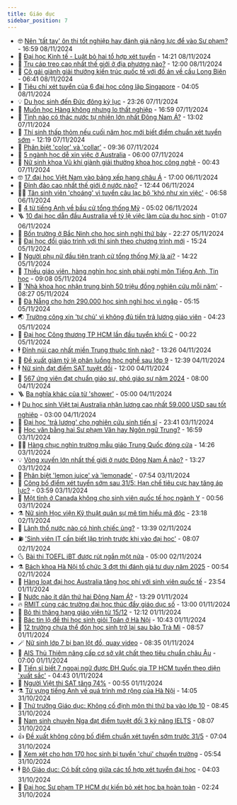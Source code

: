 ```yaml
---
title: Giáo dục
sidebar_position: 7
---
```


<!-- vnexpress-giao-duc:START -->
- 🤓 [Nên &#39;tất tay&#39; ôn thi tốt nghiệp hay đánh giá năng lực để vào Sư phạm?](https://vnexpress.net/nen-tat-tay-on-thi-tot-nghiep-hay-danh-gia-nang-luc-de-vao-su-pham-4813049.html) - 16:59 08/11/2024
- 🦆 [Đại học Kinh tế - Luật bỏ hai tổ hợp xét tuyển](https://vnexpress.net/dai-hoc-kinh-te-luat-bo-hai-to-hop-xet-tuyen-4813919.html) - 14:21 08/11/2024
- 🦩 [Trụ cáp treo cao nhất thế giới ở địa phương nào?](https://vnexpress.net/tru-cap-treo-cao-nhat-the-gioi-o-dia-phuong-nao-4813851.html) - 12:00 08/11/2024
- 🌮 [Cô gái giành giải thưởng kiến trúc quốc tế với đồ án về cầu Long Biên](https://vnexpress.net/co-gai-gianh-giai-thuong-kien-truc-quoc-te-voi-do-an-ve-cau-long-bien-4813039.html) - 06:41 08/11/2024
- 🔭 [Tiêu chí xét tuyển của 6 đại học công lập Singapore](https://vnexpress.net/tieu-chi-xet-tuyen-cua-6-dai-hoc-cong-lap-singapore-4813459.html) - 04:05 08/11/2024
- 💡 [Du học sinh đến Đức đông kỷ lục](https://vnexpress.net/du-hoc-sinh-den-duc-dong-ky-luc-4813478.html) - 23:26 07/11/2024
- 🥰 [Muốn học Hàng không nhưng lo thất nghiệp](https://vnexpress.net/muon-hoc-hang-khong-nhung-lo-that-nghiep-4813040.html) - 16:59 07/11/2024
- 🐲 [Tỉnh nào có thác nước tự nhiên lớn nhất Đông Nam Á?](https://vnexpress.net/tinh-nao-co-thac-nuoc-tu-nhien-lon-nhat-dong-nam-a-4813450.html) - 13:02 07/11/2024
- 🦒 [Thí sinh thấp thỏm nếu cuối năm học mới biết điểm chuẩn xét tuyển sớm](https://vnexpress.net/thi-sinh-thap-thom-neu-cuoi-nam-hoc-moi-biet-diem-chuan-xet-tuyen-som-4812268.html) - 12:19 07/11/2024
- 🦆 [Phân biệt &#39;color&#39; và &#39;collar&#39;](https://vnexpress.net/phan-biet-color-va-collar-4813396.html) - 09:36 07/11/2024
- 🧰 [5 ngành học dễ xin việc ở Australia](https://vnexpress.net/5-nganh-hoc-de-xin-viec-o-australia-4812915.html) - 06:00 07/11/2024
- 🐘 [Nữ sinh khoa Vũ khí giành giải thưởng khoa học công nghệ](https://vnexpress.net/nu-sinh-khoa-vu-khi-gianh-giai-thuong-khoa-hoc-cong-nghe-4812433.html) - 00:43 07/11/2024
- 🤓 [17 đại học Việt Nam vào bảng xếp hạng châu Á](https://vnexpress.net/17-dai-hoc-viet-nam-vao-bang-xep-hang-chau-a-4813043.html) - 17:00 06/11/2024
- 🧰 [Đỉnh đảo cao nhất thế giới ở nước nào?](https://vnexpress.net/dinh-dao-cao-nhat-the-gioi-o-nuoc-nao-4812955.html) - 12:44 06/11/2024
- 🧑‍💻 [Tân sinh viên &#39;choáng&#39; vì tuyển câu lạc bộ &#39;khó như xin việc&#39;](https://vnexpress.net/tan-sinh-vien-choang-vi-tuyen-cau-lac-bo-kho-nhu-xin-viec-4812668.html) - 06:58 06/11/2024
- 🫶 [4 từ tiếng Anh về bầu cử tổng thống Mỹ](https://vnexpress.net/4-tu-tieng-anh-ve-bau-cu-tong-thong-my-4812733.html) - 05:02 06/11/2024
- 🪜 [10 đại học dẫn đầu Australia về tỷ lệ việc làm của du học sinh](https://vnexpress.net/10-dai-hoc-dan-dau-australia-ve-ty-le-viec-lam-cua-du-hoc-sinh-4812587.html) - 01:07 06/11/2024
- 🎊 [Bốn trường ở Bắc Ninh cho học sinh nghỉ thứ bảy](https://vnexpress.net/bon-truong-o-bac-ninh-cho-hoc-sinh-nghi-thu-bay-4812553.html) - 22:27 05/11/2024
- 🧐 [Đại học đổi giáo trình với thí sinh theo chương trình mới](https://vnexpress.net/dai-hoc-doi-giao-trinh-voi-thi-sinh-theo-chuong-trinh-moi-4812426.html) - 15:24 05/11/2024
- 🌈 [Người phụ nữ đầu tiên tranh cử tổng thống Mỹ là ai?](https://vnexpress.net/nguoi-phu-nu-dau-tien-tranh-cu-tong-thong-my-la-ai-4812457.html) - 14:22 05/11/2024
- 🥰 [Thiếu giáo viên, hàng nghìn học sinh phải nghỉ môn Tiếng Anh, Tin học](https://vnexpress.net/thieu-giao-vien-hang-nghin-hoc-sinh-phai-nghi-mon-tieng-anh-tin-hoc-4811853.html) - 09:08 05/11/2024
- 🎡 [&#39;Nhà khoa học nhận trung bình 50 triệu đồng nghiên cứu mỗi năm&#39;](https://vnexpress.net/nha-khoa-hoc-nhan-trung-binh-50-trieu-dong-nghien-cuu-moi-nam-4812203.html) - 08:27 05/11/2024
- 🎊 [Đà Nẵng cho hơn 290.000 học sinh nghỉ học vì ngập](https://vnexpress.net/da-nang-cho-hon-290-000-hoc-sinh-nghi-hoc-vi-ngap-4812343.html) - 05:15 05/11/2024
- 🌏 [Trường công xin &#39;tự chủ&#39; vì không đủ tiền trả lương giáo viên](https://vnexpress.net/truong-cong-xin-tu-chu-vi-khong-du-tien-tra-luong-giao-vien-4812206.html) - 04:23 05/11/2024
- 🥸 [Đại học Công thương TP HCM lần đầu tuyển khối C](https://vnexpress.net/dai-hoc-cong-thuong-tp-hcm-lan-dau-tuyen-khoi-c-4812089.html) - 00:22 05/11/2024
- 🕴 [Đỉnh núi cao nhất miền Trung thuộc tỉnh nào?](https://vnexpress.net/dinh-nui-cao-nhat-mien-trung-thuoc-tinh-nao-4812051.html) - 13:26 04/11/2024
- 💂 [Đề xuất giảm tỷ lệ phân luồng học nghề sau lớp 9](https://vnexpress.net/de-xuat-giam-ty-le-phan-luong-hoc-nghe-sau-lop-9-4811960.html) - 12:39 04/11/2024
- 🕴 [Nữ sinh đạt điểm SAT tuyệt đối](https://vnexpress.net/nu-sinh-dat-diem-sat-tuyet-doi-4811755.html) - 12:00 04/11/2024
- 🌋 [567 ứng viên đạt chuẩn giáo sư, phó giáo sư năm 2024](https://vnexpress.net/567-ung-vien-dat-chuan-giao-su-pho-giao-su-nam-2024-4811930.html) - 08:00 04/11/2024
- 🪜 [Ba nghĩa khác của từ &#39;shower&#39;](https://vnexpress.net/ba-nghia-khac-cua-tu-shower-4811517.html) - 05:00 04/11/2024
- 🕴 [Du học sinh Việt tại Australia nhận lương cao nhất 59.000 USD sau tốt nghiệp](https://vnexpress.net/du-hoc-sinh-viet-tai-australia-nhan-luong-cao-nhat-59-000-usd-sau-tot-nghiep-4811686.html) - 03:00 04/11/2024
- 🎃 [Đại học &#39;trả lương&#39; cho nghiên cứu sinh tiến sĩ](https://vnexpress.net/dai-hoc-tra-luong-cho-nghien-cuu-sinh-tien-si-4809244.html) - 23:41 03/11/2024
- 🦏 [Học văn bằng hai Sư phạm Văn hay Ngôn ngữ Trung?](https://vnexpress.net/hoc-van-bang-hai-su-pham-van-hay-ngon-ngu-trung-4811449.html) - 16:59 03/11/2024
- 🧑‍🏫 [Hàng chục nghìn trường mẫu giáo Trung Quốc đóng cửa](https://vnexpress.net/hang-chuc-nghin-truong-mau-giao-trung-quoc-dong-cua-4809316.html) - 14:26 03/11/2024
- 💡 [Vòng xuyến lớn nhất thế giới ở nước Đông Nam Á nào?](https://vnexpress.net/vong-xuyen-lon-nhat-the-gioi-o-nuoc-dong-nam-a-nao-4811566.html) - 13:27 03/11/2024
- 🐎 [Phân biệt &#39;lemon juice&#39; và &#39;lemonade&#39;](https://vnexpress.net/phan-biet-lemon-juice-va-lemonade-4811540.html) - 07:54 03/11/2024
- 🧰 [Công bố điểm xét tuyển sớm sau 31/5: Hạn chế tiêu cực hay tăng áp lực?](https://vnexpress.net/cong-bo-diem-xet-tuyen-som-sau-31-5-han-che-tieu-cuc-hay-tang-ap-luc-4810855.html) - 03:59 03/11/2024
- 🙉 [Một tỉnh ở Canada không cho sinh viên quốc tế học ngành Y](https://vnexpress.net/mot-tinh-o-canada-khong-cho-sinh-vien-quoc-te-hoc-nganh-y-4811134.html) - 00:56 03/11/2024
- ⚗️ [Nữ sinh Học viện Kỹ thuật quân sự mê tìm hiểu mã độc](https://vnexpress.net/nu-sinh-hoc-vien-ky-thuat-quan-su-me-tim-hieu-ma-doc-4811371.html) - 23:18 02/11/2024
- 🌝 [Lãnh thổ nước nào có hình chiếc ủng?](https://vnexpress.net/lanh-tho-nuoc-nao-co-hinh-chiec-ung-4811265.html) - 13:39 02/11/2024
- ⛽️ [&#39;Sinh viên IT cần biết lập trình trước khi vào đại học&#39;](https://vnexpress.net/sinh-vien-it-can-biet-lap-trinh-truoc-khi-vao-dai-hoc-4811151.html) - 08:07 02/11/2024
- 🌜 [Bài thi TOEFL iBT được rút ngắn một nửa](https://vnexpress.net/bai-thi-toefl-ibt-duoc-rut-ngan-mot-nua-4810073.html) - 05:00 02/11/2024
- ⚗️ [Bách khoa Hà Nội tổ chức 3 đợt thi đánh giá tư duy năm 2025](https://vnexpress.net/bach-khoa-ha-noi-to-chuc-3-dot-thi-danh-gia-tu-duy-nam-2025-4811281.html) - 00:54 02/11/2024
- 🧰 [Hàng loạt đại học Australia tăng học phí với sinh viên quốc tế](https://vnexpress.net/hang-loat-dai-hoc-australia-tang-hoc-phi-voi-sinh-vien-quoc-te-4810665.html) - 23:54 01/11/2024
- 🤗 [Nước nào ít dân thứ hai Đông Nam Á?](https://vnexpress.net/nuoc-nao-it-dan-thu-hai-dong-nam-a-4811217.html) - 13:29 01/11/2024
- 🔥 [RMIT cùng các trường đại học thúc đẩy giáo dục số](https://vnexpress.net/rmit-cung-cac-truong-dai-hoc-thuc-day-giao-duc-so-4811222.html) - 13:00 01/11/2024
- 💪 [Bỏ thi thăng hạng giáo viên từ 15/12](https://vnexpress.net/bo-thi-thang-hang-giao-vien-tu-15-12-4811182.html) - 12:12 01/11/2024
- 💂 [Bác tin lộ đề thi học sinh giỏi Toán ở Hà Nội](https://vnexpress.net/bac-tin-lo-de-thi-hoc-sinh-gioi-toan-o-ha-noi-4811195.html) - 10:43 01/11/2024
- 🌮 [12 trường chưa thể đón học sinh trở lại sau bão Trà Mi](https://vnexpress.net/12-truong-chua-the-don-hoc-sinh-tro-lai-sau-bao-tra-mi-4810958.html) - 08:57 01/11/2024
- 🪄 [Nữ sinh lớp 7 bị bạn lột đồ, quay video](https://vnexpress.net/nu-sinh-lop-7-bi-ban-lot-do-quay-video-4811100.html) - 08:35 01/11/2024
- 🎡 [AIS Thủ Thiêm nâng cấp cơ sở vật chất theo tiêu chuẩn châu Âu](https://vnexpress.net/ais-thu-thiem-nang-cap-co-so-vat-chat-theo-tieu-chuan-chau-au-4810992.html) - 07:00 01/11/2024
- 🌈 [Tiến sĩ biết 7 ngoại ngữ được ĐH Quốc gia TP HCM tuyển theo diện &#39;xuất sắc&#39;](https://vnexpress.net/tien-si-biet-7-ngoai-ngu-duoc-dh-quoc-gia-tp-hcm-tuyen-theo-dien-xuat-sac-4810096.html) - 04:43 01/11/2024
- 🎊 [Người Việt thi SAT tăng 74%](https://vnexpress.net/nguoi-viet-thi-sat-tang-74-4810527.html) - 00:55 01/11/2024
- ⚗️ [Từ vựng tiếng Anh về quá trình mở rộng của Hà Nội](https://vnexpress.net/tu-vung-tieng-anh-ve-qua-trinh-mo-rong-cua-ha-noi-4810791.html) - 14:05 31/10/2024
- 🌁 [Thứ trưởng Giáo dục: Không cố định môn thi thứ ba vào lớp 10](https://vnexpress.net/thu-truong-giao-duc-khong-co-dinh-mon-thi-thu-ba-vao-lop-10-4810664.html) - 08:45 31/10/2024
- 🦏 [Nam sinh chuyên Nga đạt điểm tuyệt đối 3 kỹ năng IELTS](https://vnexpress.net/nam-sinh-chuyen-nga-dat-diem-tuyet-doi-3-ky-nang-ielts-4809939.html) - 08:07 31/10/2024
- 👍 [Đề xuất không công bố điểm chuẩn xét tuyển sớm trước 31/5](https://vnexpress.net/de-xuat-khong-cong-bo-diem-chuan-xet-tuyen-som-truoc-31-5-4810612.html) - 07:04 31/10/2024
- 🌈 [Xem xét cho hơn 170 học sinh bị tuyển &#39;chui&#39; chuyển trường](https://vnexpress.net/xem-xet-cho-hon-170-hoc-sinh-bi-tuyen-chui-chuyen-truong-4810381.html) - 05:54 31/10/2024
- 🕴 [Bộ Giáo dục: Có bất công giữa các tổ hợp xét tuyển đại học](https://vnexpress.net/bo-giao-duc-co-bat-cong-giua-cac-to-hop-xet-tuyen-dai-hoc-4810530.html) - 04:03 31/10/2024
- 🧰 [Đại học Sư phạm TP HCM dự kiến bỏ xét học bạ hoàn toàn](https://vnexpress.net/dai-hoc-su-pham-tp-hcm-du-kien-bo-xet-hoc-ba-hoan-toan-4810438.html) - 02:24 31/10/2024<!-- vnexpress-giao-duc:END -->
